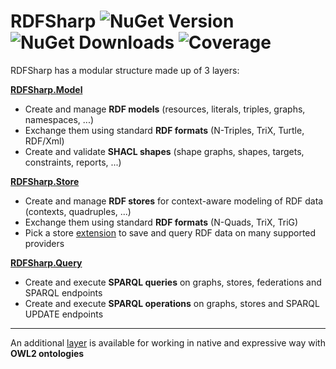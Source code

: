 # RDFSharp ![NuGet Version](https://img.shields.io/nuget/v/RDFSharp?style=flat-square&color=abcdef&logo=nuget&label=version) ![NuGet Downloads](https://img.shields.io/nuget/dt/RDFSharp?style=flat-square&color=abcdef&logo=nuget) ![Coverage](https://img.shields.io/codecov/c/github/mdesalvo/RDFSharp?style=flat-square&color=04aa6d&logo=codecov&label=coverage)

RDFSharp has a modular structure made up of 3 layers: 

<b><a href="https://github.com/mdesalvo/RDFSharp/releases/download/v3.10.0/RDFSharp.Model-3.10.0.pdf">RDFSharp.Model</a></b>
<ul>
    <li>Create and manage <b>RDF models</b> (resources, literals, triples, graphs, namespaces, ...)</li>
    <li>Exchange them using standard <b>RDF formats</b> (N-Triples, TriX, Turtle, RDF/Xml)</li>
    <li>Create and validate <b>SHACL shapes</b> (shape graphs, shapes, targets, constraints, reports, ...)</b></li>
</ul>

<b><a href="https://github.com/mdesalvo/RDFSharp/releases/download/v3.10.0/RDFSharp.Store-3.10.0.pdf">RDFSharp.Store</a></b>
<ul>
    <li>Create and manage <b>RDF stores</b> for context-aware modeling of RDF data (contexts, quadruples, ...)</li>
    <li>Exchange them using standard <b>RDF formats</b> (N-Quads, TriX, TriG)</li>
    <li>Pick a store <a href="https://github.com/mdesalvo/RDFSharp.Extensions">extension</a> to save and query RDF data on many supported providers</li>
</ul>

<b><a href="https://github.com/mdesalvo/RDFSharp/releases/download/v3.10.0/RDFSharp.Query-3.10.0.pdf">RDFSharp.Query</a></b>
<ul>
    <li>Create and execute <b>SPARQL queries</b> on graphs, stores, federations and SPARQL endpoints</li>
    <li>Create and execute <b>SPARQL operations</b> on graphs, stores and SPARQL UPDATE endpoints</li>
</ul>

<hr/>
An additional <a href="https://github.com/mdesalvo/OWLSharp">layer</a> is available for working in native and expressive way with <b>OWL2 ontologies</b>
